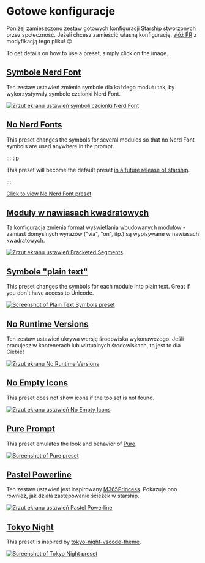 # Gotowe konfiguracje

Poniżej zamieszczono zestaw gotowych konfiguracji Starship stworzonych przez społeczność. Jeżeli chcesz zamieścić własną konfigurację, [złóż PR](https://github.com/starship/starship/edit/master/docs/presets/README.md) z modyfikacją tego pliku! 😊

To get details on how to use a preset, simply click on the image.

## [Symbole Nerd Font](./nerd-font.md)

Ten zestaw ustawień zmienia symbole dla każdego modułu tak, by wykorzystywały symbole czcionki Nerd Font.

[![Zrzut ekranu ustawień symboli czcionki Nerd Font](/presets/img/nerd-font-symbols.png "Click to view Nerd Font Symbols preset")](./nerd-font)

## [No Nerd Fonts](./no-nerd-font.md)

This preset changes the symbols for several modules so that no Nerd Font symbols are used anywhere in the prompt.

::: tip

This preset will become the default preset [in a future release of starship](https://github.com/starship/starship/pull/3544).

:::

[Click to view No Nerd Font preset](./no-nerd-font)

## [Moduły w nawiasach kwadratowych](./bracketed-segments.md)

Ta konfiguracja zmienia format wyświetlania wbudowanych modułów - zamiast domyślnych wyrazów ("via", "on", itp.) są wypisywane w nawiasach kwadratowych.

[![Zrzut ekranu ustawień Bracketed Segments](/presets/img/bracketed-segments.png "Click to view Bracketed Segments preset")](./bracketed-segments)

## [Symbole "plain text"](./plain-text.md)

This preset changes the symbols for each module into plain text. Great if you don't have access to Unicode.

[![Screenshot of Plain Text Symbols preset](/presets/img/plain-text-symbols.png "Click to view Plain Text Symbols preset")](./plain-text)

## [No Runtime Versions](./no-runtimes.md)

Ten zestaw ustawień ukrywa wersję środowiska wykonawczego.  Jeśli pracujesz w kontenerach lub wirtualnych środowiskach, to jest to dla Ciebie!

[![Zrzut ekranu No Runtime Versions](/presets/img/no-runtime-versions.png "Click to view No Runtime Versions preset")](./no-runtimes)

## [No Empty Icons](./no-empty-icons.md)

This preset does not show icons if the toolset is not found.

[![Zrzut ekranu ustawień No Empty Icons](/presets/img/no-empty-icons.png "Click to view No Runtime Versions preset")](./no-empty-icons.md)

## [Pure Prompt](./pure-preset.md)

This preset emulates the look and behavior of [Pure](https://github.com/sindresorhus/pure).

[![Screenshot of Pure preset](/presets/img/pure-preset.png "Click to view Pure Prompt preset")](./pure-preset)

## [Pastel Powerline](./pastel-powerline.md)

Ten zestaw ustawień jest inspirowany  [M365Princess](https://github.com/JanDeDobbeleer/oh-my-posh/blob/main/themes/M365Princess.omp.json). Pokazuje ono również, jak działa zastępowanie ścieżek w starship.

[![Zrzut ekranu ustawień Pastel Powerline](/presets/img/pastel-powerline.png "Click to view Pure Prompt preset")](./pastel-powerline)

## [Tokyo Night](./tokyo-night.md)

This preset is inspired by [tokyo-night-vscode-theme](https://github.com/enkia/tokyo-night-vscode-theme).

[![Screenshot of Tokyo Night preset](/presets/img/tokyo-night.png "Click to view Tokyo Night preset")](./tokyo-night)
